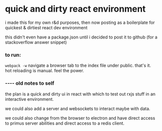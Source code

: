 


# quick and dirty react environment

i made this for my own r&d purposes, then now posting as a boilerplate for quickest & dirtiest react dev environment

this didn't even have a package.json until i decided to post it to github (for a stackoverflow answer snippet)


### to run:

`webpack -w`
navigate a browser tab to the index file under public.  that's it.  hot reloading is manual.  feel the power.


### ---- old notes to self

the plan is a quick and dirty ui in react with which to test out rxjs stuff in an interactive environment.


we could also add a server and websockets to interact maybe with data.


we could also change from the browser to electron and have direct access to primus server abilities and direct access to a redis client.
